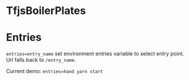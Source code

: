 # TfjsBoilerPlates

# Entries
`entries=entry_name` set environment entries variable to select entry point. Url falls back to `/entry_name`.

Current demo: `entries=hand yarn start`

